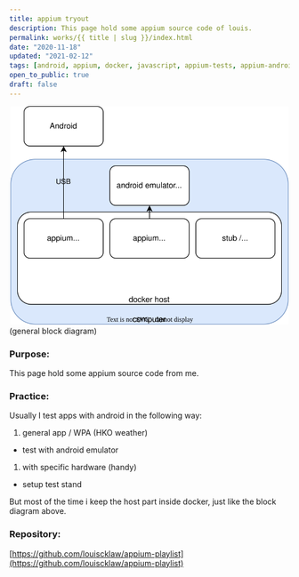 ```yaml
---
title: appium tryout
description: This page hold some appium source code of louis.
permalink: works/{{ title | slug }}/index.html
date: "2020-11-18"
updated: "2021-02-12"
tags: [android, appium, docker, javascript, appium-tests, appium-android, testing]
open_to_public: true
draft: false
---
```


<div style="display: flex; flex-direction: row; justify-content: center;">
  <a  href="./test_stand.svg" data-lightbox="example-1">
    <img style="max-width: 500px;"  src="./test_stand.svg" alt="image-1" />
  </a>
</div>

<div class="image-explain text-align-center" >
  (general block diagram)
</div>


### Purpose:

This page hold some appium source code from me.

### Practice:

Usually I test apps with android in the following way:

1. general app / WPA (HKO weather)

- test with android emulator 

1. with specific hardware (handy)

- setup test stand

But most of the time i keep the host part inside docker, just like the block diagram above.

### Repository:

[https://github.com/louiscklaw/appium-playlist](https://github.com/louiscklaw/appium-playlist)